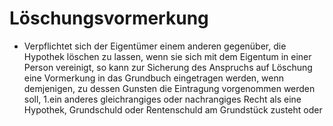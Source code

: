 # Löschungsvormerkung

- Verpflichtet sich der Eigentümer einem anderen gegenüber, die Hypothek löschen zu lassen, wenn sie sich mit dem Eigentum in einer Person vereinigt, so kann zur Sicherung des Anspruchs auf Löschung eine Vormerkung in das Grundbuch eingetragen werden, wenn demjenigen, zu dessen Gunsten die Eintragung vorgenommen werden soll, 1.ein anderes gleichrangiges oder nachrangiges Recht als eine Hypothek, Grundschuld oder Rentenschuld am Grundstück zusteht oder

